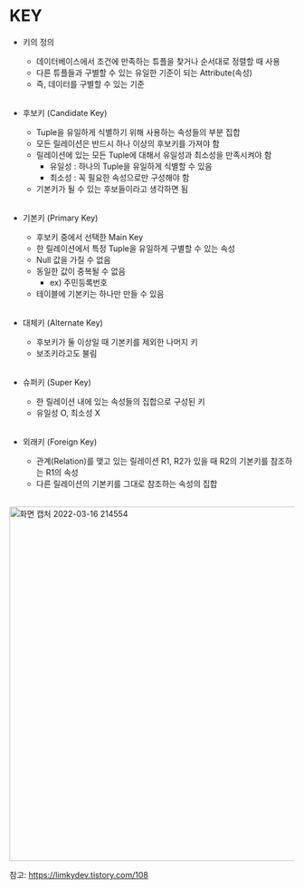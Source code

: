 # KEY

* 키의 정의<br>
    * 데이터베이스에서 조건에 만족하는 튜플을 찾거나 순서대로 정렬할 때 사용<br>
    * 다른 튜플들과 구별할 수 있는 유일한 기준이 되는 Attribute(속성)<br>
    * 즉, 데이터를 구별할 수 있는 기준<br><br>

* 후보키 (Candidate Key)<br>
    * Tuple을 유일하게 식별하기 위해 사용하는 속성들의 부분 집합<br>
    * 모든 릴레이션은 반드시 하나 이상의 후보키를 가져야 함<br>
    * 릴레이션에 있는 모든 Tuple에 대해서 유일성과 최소성을 만족시켜야 함<br>
        * 유일성 : 하나의 Tuple을 유일하게 식별할 수 있음<br>
        * 최소성 : 꼭 필요한 속성으로만 구성해야 함<br>
    * 기본키가 될 수 있는 후보들이라고 생각하면 됨<br><br>

* 기본키 (Primary Key)<br>
    * 후보키 중에서 선택한 Main Key<br>
    * 한 릴레이션에서 특정 Tuple을 유일하게 구별할 수 있는 속성<br>
    * Null 값을 가질 수 없음<br>
    * 동일한 값이 중복될 수 없음<br>
       * ex) 주민등록번호<br>
    * 테이블에 기본키는 하나만 만들 수 있음<br><br>

* 대체키 (Alternate Key)<br>
    * 후보키가 둘 이상일 때 기본키를 제외한 나머지 키<br>
    * 보조키라고도 불림<br><br>

* 슈퍼키 (Super Key)<br>
    * 한 릴레이션 내에 있는 속성들의 집합으로 구성된 키<br>
    * 유일성 O, 최소성 X<br><br>

* 외래키 (Foreign Key)<br>
    * 관계(Relation)를 맺고 있는 릴레이션 R1, R2가 있을 때 R2의 기본키를 참조하는 R1의 속성<br>
    * 다른 릴레이션의 기본키를 그대로 참조하는 속성의 집합<br><br>

<img width="625" alt="화면 캡처 2022-03-16 214554" src="https://user-images.githubusercontent.com/61955796/158595755-2e39cd98-1472-4abc-a05e-c52f86c5e443.png"><br>

참고: https://limkydev.tistory.com/108



